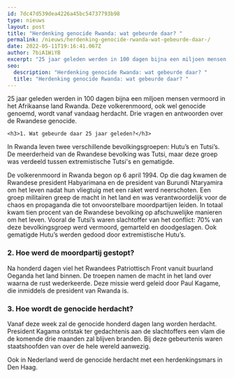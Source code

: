 ```yaml
---
id: 7dc47d539dea4226a45bc54737793b98
type: nieuws
layout: post
title: "Herdenking genocide Rwanda: wat gebeurde daar? "
permalink: /nieuws/herdenking-genocide-rwanda-wat-gebeurde-daar-/
date: 2022-05-11T19:16:41.067Z
author: 7biA1WiYB
excerpt: "25 jaar geleden werden in 100 dagen bijna een miljoen mensen vermoord in het Afrikaanse land Rwanda. Deze volkerenmoord, ook wel genocide genoemd, wordt vanaf vandaag herdacht. Drie vragen en antwoorden over de Rwandese genocide.  "
seo:
  description: "Herdenking genocide Rwanda: wat gebeurde daar? "
  title: "Herdenking genocide Rwanda: wat gebeurde daar? "
---
```

25 jaar geleden werden in 100 dagen bijna een miljoen mensen vermoord in het Afrikaanse land Rwanda. Deze volkerenmoord, ook wel genocide genoemd, wordt vanaf vandaag herdacht. Drie vragen en antwoorden over de Rwandese genocide.  

    <h3>1. Wat gebeurde daar 25 jaar geleden?</h3>
<p>In Rwanda leven twee verschillende bevolkingsgroepen: Hutu’s en Tutsi’s. De meerderheid van de Rwandese bevolking was Tutsi, maar deze groep was verdeeld tussen extremistische Tutsi's en gematigde.</p>
<p>De volkerenmoord in Rwanda begon op 6 april 1994. Op die dag kwamen de Rwandese president Habyarimana en de president van Burundi Ntaryamira om het leven nadat hun vliegtuig met een raket werd neerschoten. Een groep militairen greep de macht in het land en was verantwoordelijk voor de chaos en propaganda die tot onvoorstelbare moordpartijen leiden. In totaal kwam tien procent van de Rwandese bevolking op afschuwelijke manieren om het leven. Vooral de Tutsi’s waren slachtoffer van het conflict: 70% van deze bevolkingsgroep werd vermoord, gemarteld en doodgeslagen. Ook gematigde Hutu’s werden gedood door extremistische Hutu’s.</p>
<h3>2. Hoe werd de moordpartij gestopt?</h3>
<p>Na honderd dagen viel het Rwandees Patriottisch Front vanuit buurland Oeganda het land binnen. De troepen namen de macht in het land over waarna de rust wederkeerde. Deze missie werd geleid door Paul Kagame, die inmiddels de president van Rwanda is.</p>
<h3>3. Hoe wordt de genocide herdacht?</h3>
<p>Vanaf deze week zal de genocide honderd dagen lang worden herdacht. President Kagama ontstak ter gedachtenis aan de slachtoffers een vlam die de komende drie maanden zal blijven branden. Bij deze gebeurtenis waren staatshoofden van over de hele wereld aanwezig.</p>
<p>Ook in Nederland werd de genocide herdacht met een herdenkingsmars in Den Haag.</p>  
